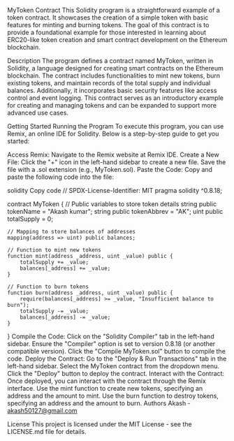 MyToken Contract
This Solidity program is a straightforward example of a token contract. It showcases the creation of a simple token with basic features for minting and burning tokens. The goal of this contract is to provide a foundational example for those interested in learning about ERC20-like token creation and smart contract development on the Ethereum blockchain.

Description
The program defines a contract named MyToken, written in Solidity, a language designed for creating smart contracts on the Ethereum blockchain. The contract includes functionalities to mint new tokens, burn existing tokens, and maintain records of the total supply and individual balances. Additionally, it incorporates basic security features like access control and event logging. This contract serves as an introductory example for creating and managing tokens and can be expanded to support more advanced use cases.

Getting Started
Running the Program
To execute this program, you can use Remix, an online IDE for Solidity. Below is a step-by-step guide to get you started:

Access Remix:
Navigate to the Remix website at Remix IDE.
Create a New File:
Click the "+" icon in the left-hand sidebar to create a new file.
Save the file with a .sol extension (e.g., MyToken.sol).
Paste the Code:
Copy and paste the following code into the file:

solidity
Copy code
// SPDX-License-Identifier: MIT
pragma solidity ^0.8.18;

contract MyToken {
    // Public variables to store token details
    string public tokenName = "Akash kumar";
    string public tokenAbbrev = "AK";
    uint public totalSupply = 0;

    // Mapping to store balances of addresses
    mapping(address => uint) public balances;

    // Function to mint new tokens
    function mint(address _address, uint _value) public {
        totalSupply += _value;
        balances[_address] += _value;
    }

    // Function to burn tokens
    function burn(address _address, uint _value) public {
        require(balances[_address] >= _value, "Insufficient balance to burn");
        totalSupply -= _value;
        balances[_address] -= _value;
    }
}
Compile the Code:
Click on the "Solidity Compiler" tab in the left-hand sidebar.
Ensure the "Compiler" option is set to version 0.8.18 (or another compatible version).
Click the "Compile MyToken.sol" button to compile the code.
Deploy the Contract:
Go to the "Deploy & Run Transactions" tab in the left-hand sidebar.
Select the MyToken contract from the dropdown menu.
Click the "Deploy" button to deploy the contract.
Interact with the Contract:
Once deployed, you can interact with the contract through the Remix interface.
Use the mint function to create new tokens, specifying an address and the amount to mint.
Use the burn function to destroy tokens, specifying an address and the amount to burn.
Authors
Akash - akash50127@gmail.com

License
This project is licensed under the MIT License - see the LICENSE.md file for details.







